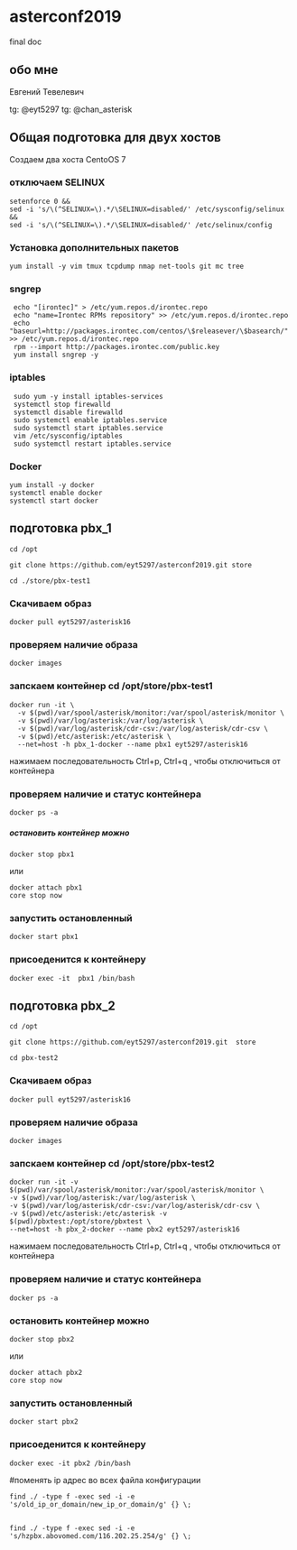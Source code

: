 # asterconf2019
final doc
## обо мне
Евгений Тевелевич

tg: @eyt5297
tg: @chan_asterisk


## Общая подготовка для двух хостов

Создаем два хоста CentoOS 7

### отключаем SELINUX
``` #bash
setenforce 0 &&
sed -i 's/\(^SELINUX=\).*/\SELINUX=disabled/' /etc/sysconfig/selinux &&
sed -i 's/\(^SELINUX=\).*/\SELINUX=disabled/' /etc/selinux/config
```
### Установка дополнительных пакетов
```
yum install -y vim tmux tcpdump nmap net-tools git mc tree 
```

### sngrep 
```
 echo "[irontec]" > /etc/yum.repos.d/irontec.repo 
 echo "name=Irontec RPMs repository" >> /etc/yum.repos.d/irontec.repo 
 echo "baseurl=http://packages.irontec.com/centos/\$releasever/\$basearch/" >> /etc/yum.repos.d/irontec.repo 
 rpm --import http://packages.irontec.com/public.key 
 yum install sngrep -y 
```

### iptables 
```
 sudo yum -y install iptables-services 
 systemctl stop firewalld 
 systemctl disable firewalld 
 sudo systemctl enable iptables.service 
 sudo systemctl start iptables.service 
 vim /etc/sysconfig/iptables 
 sudo systemctl restart iptables.service 
```

### Docker
```
yum install -y docker 
systemctl enable docker 
systemctl start docker 
```

## подготовка pbx_1
```
cd /opt

git clone https://github.com/eyt5297/asterconf2019.git store

cd ./store/pbx-test1
```
### Скачиваем образ
```
docker pull eyt5297/asterisk16
```
### проверяем наличие образа
```
docker images
```
### запскаем контейнер cd /opt/store/pbx-test1 
```
docker run -it \
  -v $(pwd)/var/spool/asterisk/monitor:/var/spool/asterisk/monitor \
  -v $(pwd)/var/log/asterisk:/var/log/asterisk \
  -v $(pwd)/var/log/asterisk/cdr-csv:/var/log/asterisk/cdr-csv \
  -v $(pwd)/etc/asterisk:/etc/asterisk \
  --net=host -h pbx_1-docker --name pbx1 eyt5297/asterisk16
```
нажимаем последовательность Ctrl+p, Ctrl+q , чтобы отключиться от контейнера

### проверяем наличие и статус контейнера
```
docker ps -a
```
##### остановить контейнер можно 
```
docker stop pbx1
```
или
```
docker attach pbx1 
core stop now
```
### запустить остановленный 
```
docker start pbx1
```
### присоеденится к контейнеру 
```
docker exec -it  pbx1 /bin/bash
```



## подготовка pbx_2
```
cd /opt

git clone https://github.com/eyt5297/asterconf2019.git  store
 
cd pbx-test2
```
### Скачиваем образ
```
docker pull eyt5297/asterisk16
```
### проверяем наличие образа
```
docker images
```
### запскаем контейнер cd /opt/store/pbx-test2 
```
docker run -it -v $(pwd)/var/spool/asterisk/monitor:/var/spool/asterisk/monitor \
-v $(pwd)/var/log/asterisk:/var/log/asterisk \
-v $(pwd)/var/log/asterisk/cdr-csv:/var/log/asterisk/cdr-csv \
-v $(pwd)/etc/asterisk:/etc/asterisk -v $(pwd)/pbxtest:/opt/store/pbxtest \
--net=host -h pbx_2-docker --name pbx2 eyt5297/asterisk16
```
нажимаем последовательность Ctrl+p, Ctrl+q , чтобы отключиться от контейнера

### проверяем наличие и статус контейнера
```
docker ps -a
```
### остановить контейнер можно 
```
docker stop pbx2
```
или
```
docker attach pbx2 
core stop now
```
### запустить остановленный 
```
docker start pbx2
```
### присоеденится к контейнеру 
```
docker exec -it pbx2 /bin/bash
```

#поменять ip адрес во всех файла конфигурации
```
find ./ -type f -exec sed -i -e 's/old_ip_or_domain/new_ip_or_domain/g' {} \;


find ./ -type f -exec sed -i -e 's/hzpbx.abovomed.com/116.202.25.254/g' {} \;
```
